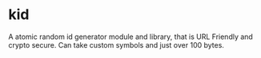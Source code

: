 # kid
A atomic random id generator module and library, that is URL Friendly and crypto secure. Can take custom symbols and just over 100 bytes.
